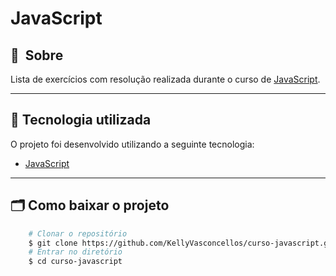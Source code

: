 
# JavaScript


## 🔖&nbsp; Sobre

Lista de exercícios com resolução realizada durante o curso de [JavaScript](https://www.udemy.com).

---

## 🚀 Tecnologia utilizada

O projeto foi desenvolvido utilizando a seguinte tecnologia:

- [JavaScript](https://developer.mozilla.org/pt-BR/docs/Web/CSS)

---

## 🗂 Como baixar o projeto

```bash
    # Clonar o repositório
    $ git clone https://github.com/KellyVasconcellos/curso-javascript.git
    # Entrar no diretório
    $ cd curso-javascript
```
